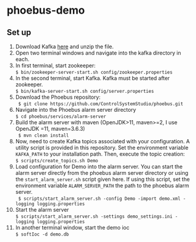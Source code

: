 # phoebus-demo

## Set up

1. Download Kafka [here](https://www.apache.org/dyn/closer.cgi?path=/kafka/2.7.0/kafka_2.13-2.7.0.tgz) and unzip the file. 
2. Open two terminal windows and navigate into the kafka directory in each.  
3. In first terminal, start zookeeper:   
``` $ bin/zookeeper-server-start.sh config/zookeeper.properties ```  
4. In the second terminal, start Kafka. Kafka must be started after zookeeper.  
``` $ bin/kafka-server-start.sh config/server.properties ```  
5. Download the Phoebus repository:  
``` $ git clone https://github.com/ControlSystemStudio/phoebus.git```  
6. Navigate into the Phoebus alarm server directory  
``` $ cd phoebus/services/alarm-server ```  
7. Build the alarm server with maven (OpenJDK>11, maven>=2, I use OpenJDK =11, maven=3.6.3)  
``` $ mvn clean install```  
8. Now, need to create Kafka topics associated with your configuration. A utility script is provided in this repository. Set the environment variable `KAFKA_PATH` to your installation path. Then, execute the topic creation:  
``` $ scripts/create_topics.sh Demo ```  
9. Load configuration for Demo into the alarm server. You can start the alarm server directly from the phoebus alarm server directory or using the  `start_alarm_server.sh` script given here. If using this script, set the environment variable `ALARM_SERVER_PATH` the path to the phoebus alarm server.   
``` $ scripts/start_alarm_server.sh -config Demo -import demo.xml -logging logging.properties```   
10. Start the alarm server  
``` $ scripts/start_alarm_server.sh -settings demo_settings.ini -logging logging.properties ```  
11. In another terminal window, start the demo ioc  
``` $ softIoc -d demo.db ```  


